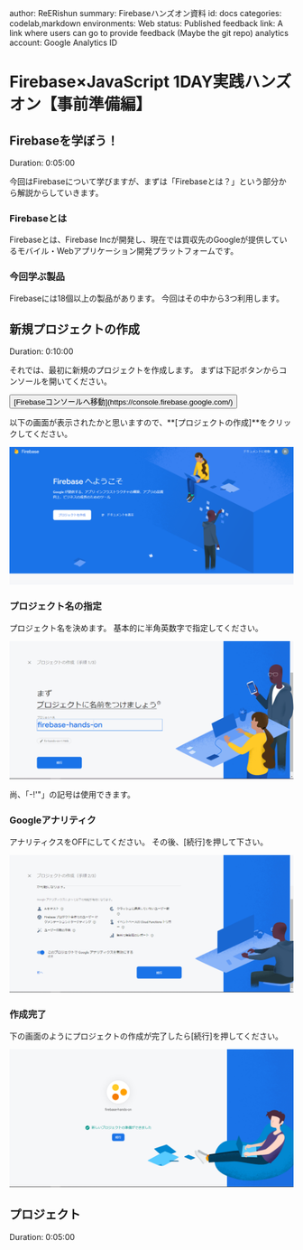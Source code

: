 author: ReERishun
summary: Firebaseハンズオン資料
id: docs
categories: codelab,markdown
environments: Web
status: Published
feedback link: A link where users can go to provide feedback (Maybe the git repo)
analytics account: Google Analytics ID

# Firebase×JavaScript 1DAY実践ハンズオン【事前準備編】

## Firebaseを学ぼう！
Duration: 0:05:00

今回はFirebaseについて学びますが、まずは「Firebaseとは？」という部分から解説からしていきます。

### Firebaseとは
Firebaseとは、Firebase Incが開発し、現在では買収先のGoogleが提供しているモバイル・Webアプリケーション開発プラットフォームです。


### 今回学ぶ製品
Firebaseには18個以上の製品があります。
今回はその中から3つ利用します。


## 新規プロジェクトの作成
Duration: 0:10:00

それでは、最初に新規のプロジェクトを作成します。
まずは下記ボタンからコンソールを開いてください。

<button>
  [Firebaseコンソールへ移動](https://console.firebase.google.com/)
</button>

以下の画面が表示されたかと思いますので、**[プロジェクトの作成]**をクリックしてください。

![](./img/new_project.png)

### プロジェクト名の指定
プロジェクト名を決めます。
基本的に半角英数字で指定してください。

![](./img/setname.png)

尚、「-!'"」の記号は使用できます。


### Googleアナリティク
アナリティクスをOFFにしてください。
その後、[続行]を押して下さい。

![](./img/new_project3.png)

### 作成完了
下の画面のようにプロジェクトの作成が完了したら[続行]を押してください。

![](./img/new_project5.png)


## プロジェクト
Duration: 0:05:00